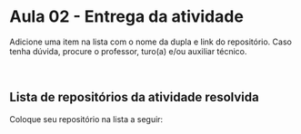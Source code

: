 # Aula 02 - Entrega da atividade

Adicione uma item na lista com o nome da dupla e link do repositório. Caso tenha dúvida, procure o professor, turo(a) e/ou auxiliar técnico.

<br>

## Lista de repositórios da atividade resolvida

Coloque seu repositório na lista a seguir: